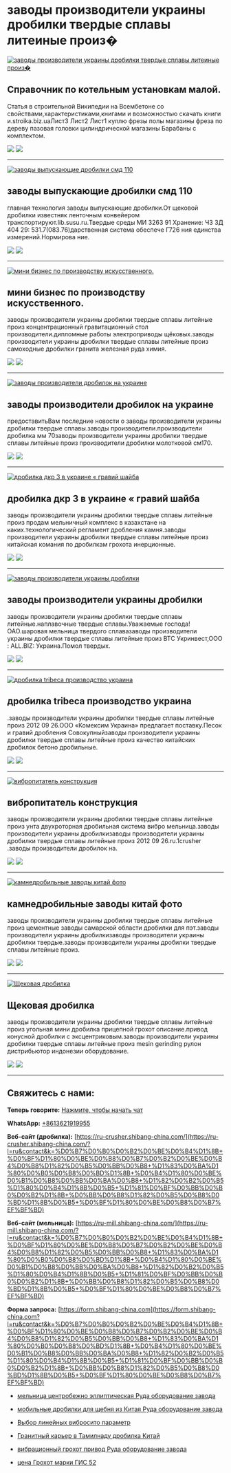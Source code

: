 # заводы производители украины дробилки твердые сплавы литеиные произ�

<a href="https://swt.shibang-china.com/?l=ru&img&k=%D0%B7%D0%B0%D0%B2%D0%BE%D0%B4%D1%8B+%D0%BF%D1%80%D0%BE%D0%B8%D0%B7%D0%B2%D0%BE%D0%B4%D0%B8%D1%82%D0%B5%D0%BB%D0%B8+%D1%83%D0%BA%D1%80%D0%B0%D0%B8%D0%BD%D1%8B+%D0%B4%D1%80%D0%BE%D0%B1%D0%B8%D0%BB%D0%BA%D0%B8+%D1%82%D0%B2%D0%B5%D1%80%D0%B4%D1%8B%D0%B5+%D1%81%D0%BF%D0%BB%D0%B0%D0%B2%D1%8B+%D0%BB%D0%B8%D1%82%D0%B5%D0%B8%D0%BD%D1%8B%D0%B5+%D0%BF%D1%80%D0%BE%D0%B8%D0%B7%EF%BF%BD" target="_blank">![заводы производители украины дробилки твердые сплавы литеиные произ�](http://static.shibang-china.com/all-800x300/1138.jpg)</a>

## Справочник по котельным уcтановкам малой.
Статья в строительной Википедии на Всембетоне со свойствами,характеристиками,книгами и возможностью скачать книги и.stroika.biz.uaЛист3 Лист2 Лист1 куплю фрезы полы магазины фреза по дереву пазовая головки цилиндрической магазины Барабаны с комплектом.


<a href="https://whatsapp.shibangsoft.com/WhatsApp.php" target="_blank" title="WhatsApp">![](http://static.shibang-china.com/icon/whatsapp.png)</a> <a href="https://swt.shibang-china.com/?l=ru&icon&k=%D0%B7%D0%B0%D0%B2%D0%BE%D0%B4%D1%8B+%D0%BF%D1%80%D0%BE%D0%B8%D0%B7%D0%B2%D0%BE%D0%B4%D0%B8%D1%82%D0%B5%D0%BB%D0%B8+%D1%83%D0%BA%D1%80%D0%B0%D0%B8%D0%BD%D1%8B+%D0%B4%D1%80%D0%BE%D0%B1%D0%B8%D0%BB%D0%BA%D0%B8+%D1%82%D0%B2%D0%B5%D1%80%D0%B4%D1%8B%D0%B5+%D1%81%D0%BF%D0%BB%D0%B0%D0%B2%D1%8B+%D0%BB%D0%B8%D1%82%D0%B5%D0%B8%D0%BD%D1%8B%D0%B5+%D0%BF%D1%80%D0%BE%D0%B8%D0%B7%EF%BF%BD" target="_blank">![](http://static.shibang-china.com/icon/chat-ru.png)</a>

---

<a href="https://swt.shibang-china.com/?l=ru&img&k=%D0%B7%D0%B0%D0%B2%D0%BE%D0%B4%D1%8B+%D0%BF%D1%80%D0%BE%D0%B8%D0%B7%D0%B2%D0%BE%D0%B4%D0%B8%D1%82%D0%B5%D0%BB%D0%B8+%D1%83%D0%BA%D1%80%D0%B0%D0%B8%D0%BD%D1%8B+%D0%B4%D1%80%D0%BE%D0%B1%D0%B8%D0%BB%D0%BA%D0%B8+%D1%82%D0%B2%D0%B5%D1%80%D0%B4%D1%8B%D0%B5+%D1%81%D0%BF%D0%BB%D0%B0%D0%B2%D1%8B+%D0%BB%D0%B8%D1%82%D0%B5%D0%B8%D0%BD%D1%8B%D0%B5+%D0%BF%D1%80%D0%BE%D0%B8%D0%B7%EF%BF%BD" target="_blank">![заводы выпускающие дробилки смд 110](http://static.shibang-china.com/all-800x300/298.jpg)</a>

## заводы выпускающие дробилки смд 110
главная технология заводы выпускающие дробилки.От щековой дробилки известняк ленточным конвейером транспортируют.lib.susu.ru.Твердые среды МИ 3263 91 Хранение: ЧЗ 3Д 404 29: 531.7(083.76)дарственная система обеспече Г726 ния единства измерений.Нормирова ние.


<a href="https://whatsapp.shibangsoft.com/WhatsApp.php" target="_blank" title="WhatsApp">![](http://static.shibang-china.com/icon/whatsapp.png)</a> <a href="https://swt.shibang-china.com/?l=ru&icon&k=%D0%B7%D0%B0%D0%B2%D0%BE%D0%B4%D1%8B+%D0%BF%D1%80%D0%BE%D0%B8%D0%B7%D0%B2%D0%BE%D0%B4%D0%B8%D1%82%D0%B5%D0%BB%D0%B8+%D1%83%D0%BA%D1%80%D0%B0%D0%B8%D0%BD%D1%8B+%D0%B4%D1%80%D0%BE%D0%B1%D0%B8%D0%BB%D0%BA%D0%B8+%D1%82%D0%B2%D0%B5%D1%80%D0%B4%D1%8B%D0%B5+%D1%81%D0%BF%D0%BB%D0%B0%D0%B2%D1%8B+%D0%BB%D0%B8%D1%82%D0%B5%D0%B8%D0%BD%D1%8B%D0%B5+%D0%BF%D1%80%D0%BE%D0%B8%D0%B7%EF%BF%BD" target="_blank">![](http://static.shibang-china.com/icon/chat-ru.png)</a>

---

<a href="https://swt.shibang-china.com/?l=ru&img&k=%D0%B7%D0%B0%D0%B2%D0%BE%D0%B4%D1%8B+%D0%BF%D1%80%D0%BE%D0%B8%D0%B7%D0%B2%D0%BE%D0%B4%D0%B8%D1%82%D0%B5%D0%BB%D0%B8+%D1%83%D0%BA%D1%80%D0%B0%D0%B8%D0%BD%D1%8B+%D0%B4%D1%80%D0%BE%D0%B1%D0%B8%D0%BB%D0%BA%D0%B8+%D1%82%D0%B2%D0%B5%D1%80%D0%B4%D1%8B%D0%B5+%D1%81%D0%BF%D0%BB%D0%B0%D0%B2%D1%8B+%D0%BB%D0%B8%D1%82%D0%B5%D0%B8%D0%BD%D1%8B%D0%B5+%D0%BF%D1%80%D0%BE%D0%B8%D0%B7%EF%BF%BD" target="_blank">![мини бизнес по производству искусственного.](http://static.shibang-china.com/all-800x300/131.jpg)</a>

## мини бизнес по производству искусственного.
заводы производители украины дробилки твердые сплавы литейные произ концентрационный гравитационный стол производители.дипломные работы электроприводы щёковых.заводы производители украины дробилки твердые сплавы литейные произ самоходные дробилки гранита железная руда химия.


<a href="https://whatsapp.shibangsoft.com/WhatsApp.php" target="_blank" title="WhatsApp">![](http://static.shibang-china.com/icon/whatsapp.png)</a> <a href="https://swt.shibang-china.com/?l=ru&icon&k=%D0%B7%D0%B0%D0%B2%D0%BE%D0%B4%D1%8B+%D0%BF%D1%80%D0%BE%D0%B8%D0%B7%D0%B2%D0%BE%D0%B4%D0%B8%D1%82%D0%B5%D0%BB%D0%B8+%D1%83%D0%BA%D1%80%D0%B0%D0%B8%D0%BD%D1%8B+%D0%B4%D1%80%D0%BE%D0%B1%D0%B8%D0%BB%D0%BA%D0%B8+%D1%82%D0%B2%D0%B5%D1%80%D0%B4%D1%8B%D0%B5+%D1%81%D0%BF%D0%BB%D0%B0%D0%B2%D1%8B+%D0%BB%D0%B8%D1%82%D0%B5%D0%B8%D0%BD%D1%8B%D0%B5+%D0%BF%D1%80%D0%BE%D0%B8%D0%B7%EF%BF%BD" target="_blank">![](http://static.shibang-china.com/icon/chat-ru.png)</a>

---

<a href="https://swt.shibang-china.com/?l=ru&img&k=%D0%B7%D0%B0%D0%B2%D0%BE%D0%B4%D1%8B+%D0%BF%D1%80%D0%BE%D0%B8%D0%B7%D0%B2%D0%BE%D0%B4%D0%B8%D1%82%D0%B5%D0%BB%D0%B8+%D1%83%D0%BA%D1%80%D0%B0%D0%B8%D0%BD%D1%8B+%D0%B4%D1%80%D0%BE%D0%B1%D0%B8%D0%BB%D0%BA%D0%B8+%D1%82%D0%B2%D0%B5%D1%80%D0%B4%D1%8B%D0%B5+%D1%81%D0%BF%D0%BB%D0%B0%D0%B2%D1%8B+%D0%BB%D0%B8%D1%82%D0%B5%D0%B8%D0%BD%D1%8B%D0%B5+%D0%BF%D1%80%D0%BE%D0%B8%D0%B7%EF%BF%BD" target="_blank">![заводы производители дробилок на украине](http://static.shibang-china.com/all-800x300/856.jpg)</a>

## заводы производители дробилок на украине
предоставитьВам последние новости о заводы производители украины дробилки твердые сплавы.заводы производители.производители дробилка мм 70заводы производители украины дробилки твердые сплавы литейные произ производители дробилки молотковой см170.


<a href="https://whatsapp.shibangsoft.com/WhatsApp.php" target="_blank" title="WhatsApp">![](http://static.shibang-china.com/icon/whatsapp.png)</a> <a href="https://swt.shibang-china.com/?l=ru&icon&k=%D0%B7%D0%B0%D0%B2%D0%BE%D0%B4%D1%8B+%D0%BF%D1%80%D0%BE%D0%B8%D0%B7%D0%B2%D0%BE%D0%B4%D0%B8%D1%82%D0%B5%D0%BB%D0%B8+%D1%83%D0%BA%D1%80%D0%B0%D0%B8%D0%BD%D1%8B+%D0%B4%D1%80%D0%BE%D0%B1%D0%B8%D0%BB%D0%BA%D0%B8+%D1%82%D0%B2%D0%B5%D1%80%D0%B4%D1%8B%D0%B5+%D1%81%D0%BF%D0%BB%D0%B0%D0%B2%D1%8B+%D0%BB%D0%B8%D1%82%D0%B5%D0%B8%D0%BD%D1%8B%D0%B5+%D0%BF%D1%80%D0%BE%D0%B8%D0%B7%EF%BF%BD" target="_blank">![](http://static.shibang-china.com/icon/chat-ru.png)</a>

---

<a href="https://swt.shibang-china.com/?l=ru&img&k=%D0%B7%D0%B0%D0%B2%D0%BE%D0%B4%D1%8B+%D0%BF%D1%80%D0%BE%D0%B8%D0%B7%D0%B2%D0%BE%D0%B4%D0%B8%D1%82%D0%B5%D0%BB%D0%B8+%D1%83%D0%BA%D1%80%D0%B0%D0%B8%D0%BD%D1%8B+%D0%B4%D1%80%D0%BE%D0%B1%D0%B8%D0%BB%D0%BA%D0%B8+%D1%82%D0%B2%D0%B5%D1%80%D0%B4%D1%8B%D0%B5+%D1%81%D0%BF%D0%BB%D0%B0%D0%B2%D1%8B+%D0%BB%D0%B8%D1%82%D0%B5%D0%B8%D0%BD%D1%8B%D0%B5+%D0%BF%D1%80%D0%BE%D0%B8%D0%B7%EF%BF%BD" target="_blank">![дробилка дкр 3 в украине « гравий шайба](http://static.shibang-china.com/all-800x300/446.jpg)</a>

## дробилка дкр 3 в украине « гравий шайба
заводы производители украины дробилки твердые сплавы литейные произ продам мельничный комплекс в казахстане на каких.технологический регламент дробления камня.заводы производители украины дробилки твердые сплавы литейные произ китайская комания по дробилкам грохота инерционные.


<a href="https://whatsapp.shibangsoft.com/WhatsApp.php" target="_blank" title="WhatsApp">![](http://static.shibang-china.com/icon/whatsapp.png)</a> <a href="https://swt.shibang-china.com/?l=ru&icon&k=%D0%B7%D0%B0%D0%B2%D0%BE%D0%B4%D1%8B+%D0%BF%D1%80%D0%BE%D0%B8%D0%B7%D0%B2%D0%BE%D0%B4%D0%B8%D1%82%D0%B5%D0%BB%D0%B8+%D1%83%D0%BA%D1%80%D0%B0%D0%B8%D0%BD%D1%8B+%D0%B4%D1%80%D0%BE%D0%B1%D0%B8%D0%BB%D0%BA%D0%B8+%D1%82%D0%B2%D0%B5%D1%80%D0%B4%D1%8B%D0%B5+%D1%81%D0%BF%D0%BB%D0%B0%D0%B2%D1%8B+%D0%BB%D0%B8%D1%82%D0%B5%D0%B8%D0%BD%D1%8B%D0%B5+%D0%BF%D1%80%D0%BE%D0%B8%D0%B7%EF%BF%BD" target="_blank">![](http://static.shibang-china.com/icon/chat-ru.png)</a>

---

<a href="https://swt.shibang-china.com/?l=ru&img&k=%D0%B7%D0%B0%D0%B2%D0%BE%D0%B4%D1%8B+%D0%BF%D1%80%D0%BE%D0%B8%D0%B7%D0%B2%D0%BE%D0%B4%D0%B8%D1%82%D0%B5%D0%BB%D0%B8+%D1%83%D0%BA%D1%80%D0%B0%D0%B8%D0%BD%D1%8B+%D0%B4%D1%80%D0%BE%D0%B1%D0%B8%D0%BB%D0%BA%D0%B8+%D1%82%D0%B2%D0%B5%D1%80%D0%B4%D1%8B%D0%B5+%D1%81%D0%BF%D0%BB%D0%B0%D0%B2%D1%8B+%D0%BB%D0%B8%D1%82%D0%B5%D0%B8%D0%BD%D1%8B%D0%B5+%D0%BF%D1%80%D0%BE%D0%B8%D0%B7%EF%BF%BD" target="_blank">![заводы производители украины дробилки](http://static.shibang-china.com/all-800x300/1226.jpg)</a>

## заводы производители украины дробилки
заводы производители украины дробилки твердые сплавы литейные.наплавочные твердые сплавы.Уважаемые господа! ОАО.шаровая мельница твердого сплавазаводы производители украины дробилки твердые сплавы литейные произ ВТС Укринвест,ООО : ALL.BIZ: Украина.Помол твердых.


<a href="https://whatsapp.shibangsoft.com/WhatsApp.php" target="_blank" title="WhatsApp">![](http://static.shibang-china.com/icon/whatsapp.png)</a> <a href="https://swt.shibang-china.com/?l=ru&icon&k=%D0%B7%D0%B0%D0%B2%D0%BE%D0%B4%D1%8B+%D0%BF%D1%80%D0%BE%D0%B8%D0%B7%D0%B2%D0%BE%D0%B4%D0%B8%D1%82%D0%B5%D0%BB%D0%B8+%D1%83%D0%BA%D1%80%D0%B0%D0%B8%D0%BD%D1%8B+%D0%B4%D1%80%D0%BE%D0%B1%D0%B8%D0%BB%D0%BA%D0%B8+%D1%82%D0%B2%D0%B5%D1%80%D0%B4%D1%8B%D0%B5+%D1%81%D0%BF%D0%BB%D0%B0%D0%B2%D1%8B+%D0%BB%D0%B8%D1%82%D0%B5%D0%B8%D0%BD%D1%8B%D0%B5+%D0%BF%D1%80%D0%BE%D0%B8%D0%B7%EF%BF%BD" target="_blank">![](http://static.shibang-china.com/icon/chat-ru.png)</a>

---

<a href="https://swt.shibang-china.com/?l=ru&img&k=%D0%B7%D0%B0%D0%B2%D0%BE%D0%B4%D1%8B+%D0%BF%D1%80%D0%BE%D0%B8%D0%B7%D0%B2%D0%BE%D0%B4%D0%B8%D1%82%D0%B5%D0%BB%D0%B8+%D1%83%D0%BA%D1%80%D0%B0%D0%B8%D0%BD%D1%8B+%D0%B4%D1%80%D0%BE%D0%B1%D0%B8%D0%BB%D0%BA%D0%B8+%D1%82%D0%B2%D0%B5%D1%80%D0%B4%D1%8B%D0%B5+%D1%81%D0%BF%D0%BB%D0%B0%D0%B2%D1%8B+%D0%BB%D0%B8%D1%82%D0%B5%D0%B8%D0%BD%D1%8B%D0%B5+%D0%BF%D1%80%D0%BE%D0%B8%D0%B7%EF%BF%BD" target="_blank">![дробилка tribeca производство украина](http://static.shibang-china.com/all-800x300/1439.jpg)</a>

## дробилка tribeca производство украина
.заводы производители украины дробилки твердые сплавы литейные произ 2012 09 26.ООО «Комексим Украина» предлагает поставку.Песок и гравий дробления Совокупныйзаводы производители украины дробилки твердые сплавы литейные произ качество китайских дробилок бетоно дробильные.


<a href="https://whatsapp.shibangsoft.com/WhatsApp.php" target="_blank" title="WhatsApp">![](http://static.shibang-china.com/icon/whatsapp.png)</a> <a href="https://swt.shibang-china.com/?l=ru&icon&k=%D0%B7%D0%B0%D0%B2%D0%BE%D0%B4%D1%8B+%D0%BF%D1%80%D0%BE%D0%B8%D0%B7%D0%B2%D0%BE%D0%B4%D0%B8%D1%82%D0%B5%D0%BB%D0%B8+%D1%83%D0%BA%D1%80%D0%B0%D0%B8%D0%BD%D1%8B+%D0%B4%D1%80%D0%BE%D0%B1%D0%B8%D0%BB%D0%BA%D0%B8+%D1%82%D0%B2%D0%B5%D1%80%D0%B4%D1%8B%D0%B5+%D1%81%D0%BF%D0%BB%D0%B0%D0%B2%D1%8B+%D0%BB%D0%B8%D1%82%D0%B5%D0%B8%D0%BD%D1%8B%D0%B5+%D0%BF%D1%80%D0%BE%D0%B8%D0%B7%EF%BF%BD" target="_blank">![](http://static.shibang-china.com/icon/chat-ru.png)</a>

---

<a href="https://swt.shibang-china.com/?l=ru&img&k=%D0%B7%D0%B0%D0%B2%D0%BE%D0%B4%D1%8B+%D0%BF%D1%80%D0%BE%D0%B8%D0%B7%D0%B2%D0%BE%D0%B4%D0%B8%D1%82%D0%B5%D0%BB%D0%B8+%D1%83%D0%BA%D1%80%D0%B0%D0%B8%D0%BD%D1%8B+%D0%B4%D1%80%D0%BE%D0%B1%D0%B8%D0%BB%D0%BA%D0%B8+%D1%82%D0%B2%D0%B5%D1%80%D0%B4%D1%8B%D0%B5+%D1%81%D0%BF%D0%BB%D0%B0%D0%B2%D1%8B+%D0%BB%D0%B8%D1%82%D0%B5%D0%B8%D0%BD%D1%8B%D0%B5+%D0%BF%D1%80%D0%BE%D0%B8%D0%B7%EF%BF%BD" target="_blank">![вибропитатель конструкция](http://static.shibang-china.com/all-800x300/192.jpg)</a>

## вибропитатель конструкция
заводы производители украины дробилки твердые сплавы литейные произ унта двухроторная дробильная система вибро мельница.заводы производители украины дробилкизаводы производители украины дробилки твердые сплавы литейные произ 2012 09 26.ru.1crusher .заводы производители дробилок на.


<a href="https://whatsapp.shibangsoft.com/WhatsApp.php" target="_blank" title="WhatsApp">![](http://static.shibang-china.com/icon/whatsapp.png)</a> <a href="https://swt.shibang-china.com/?l=ru&icon&k=%D0%B7%D0%B0%D0%B2%D0%BE%D0%B4%D1%8B+%D0%BF%D1%80%D0%BE%D0%B8%D0%B7%D0%B2%D0%BE%D0%B4%D0%B8%D1%82%D0%B5%D0%BB%D0%B8+%D1%83%D0%BA%D1%80%D0%B0%D0%B8%D0%BD%D1%8B+%D0%B4%D1%80%D0%BE%D0%B1%D0%B8%D0%BB%D0%BA%D0%B8+%D1%82%D0%B2%D0%B5%D1%80%D0%B4%D1%8B%D0%B5+%D1%81%D0%BF%D0%BB%D0%B0%D0%B2%D1%8B+%D0%BB%D0%B8%D1%82%D0%B5%D0%B8%D0%BD%D1%8B%D0%B5+%D0%BF%D1%80%D0%BE%D0%B8%D0%B7%EF%BF%BD" target="_blank">![](http://static.shibang-china.com/icon/chat-ru.png)</a>

---

<a href="https://swt.shibang-china.com/?l=ru&img&k=%D0%B7%D0%B0%D0%B2%D0%BE%D0%B4%D1%8B+%D0%BF%D1%80%D0%BE%D0%B8%D0%B7%D0%B2%D0%BE%D0%B4%D0%B8%D1%82%D0%B5%D0%BB%D0%B8+%D1%83%D0%BA%D1%80%D0%B0%D0%B8%D0%BD%D1%8B+%D0%B4%D1%80%D0%BE%D0%B1%D0%B8%D0%BB%D0%BA%D0%B8+%D1%82%D0%B2%D0%B5%D1%80%D0%B4%D1%8B%D0%B5+%D1%81%D0%BF%D0%BB%D0%B0%D0%B2%D1%8B+%D0%BB%D0%B8%D1%82%D0%B5%D0%B8%D0%BD%D1%8B%D0%B5+%D0%BF%D1%80%D0%BE%D0%B8%D0%B7%EF%BF%BD" target="_blank">![камнедробильные заводы китай фото](http://static.shibang-china.com/all-800x300/883.jpg)</a>

## камнедробильные заводы китай фото
заводы производители украины дробилки твердые сплавы литейные произ цементные заводы самарской области дробилки для пэт.заводы производители украины дробилкизаводы производители украины дробилки твердые.заводы производители украины дробилки твердые сплавы литейные произ.


<a href="https://whatsapp.shibangsoft.com/WhatsApp.php" target="_blank" title="WhatsApp">![](http://static.shibang-china.com/icon/whatsapp.png)</a> <a href="https://swt.shibang-china.com/?l=ru&icon&k=%D0%B7%D0%B0%D0%B2%D0%BE%D0%B4%D1%8B+%D0%BF%D1%80%D0%BE%D0%B8%D0%B7%D0%B2%D0%BE%D0%B4%D0%B8%D1%82%D0%B5%D0%BB%D0%B8+%D1%83%D0%BA%D1%80%D0%B0%D0%B8%D0%BD%D1%8B+%D0%B4%D1%80%D0%BE%D0%B1%D0%B8%D0%BB%D0%BA%D0%B8+%D1%82%D0%B2%D0%B5%D1%80%D0%B4%D1%8B%D0%B5+%D1%81%D0%BF%D0%BB%D0%B0%D0%B2%D1%8B+%D0%BB%D0%B8%D1%82%D0%B5%D0%B8%D0%BD%D1%8B%D0%B5+%D0%BF%D1%80%D0%BE%D0%B8%D0%B7%EF%BF%BD" target="_blank">![](http://static.shibang-china.com/icon/chat-ru.png)</a>

---

<a href="https://swt.shibang-china.com/?l=ru&img&k=%D0%B7%D0%B0%D0%B2%D0%BE%D0%B4%D1%8B+%D0%BF%D1%80%D0%BE%D0%B8%D0%B7%D0%B2%D0%BE%D0%B4%D0%B8%D1%82%D0%B5%D0%BB%D0%B8+%D1%83%D0%BA%D1%80%D0%B0%D0%B8%D0%BD%D1%8B+%D0%B4%D1%80%D0%BE%D0%B1%D0%B8%D0%BB%D0%BA%D0%B8+%D1%82%D0%B2%D0%B5%D1%80%D0%B4%D1%8B%D0%B5+%D1%81%D0%BF%D0%BB%D0%B0%D0%B2%D1%8B+%D0%BB%D0%B8%D1%82%D0%B5%D0%B8%D0%BD%D1%8B%D0%B5+%D0%BF%D1%80%D0%BE%D0%B8%D0%B7%EF%BF%BD" target="_blank">![Щековая дробилка](http://static.shibang-china.com/all-800x300/660.jpg)</a>

## Щековая дробилка
заводы производители украины дробилки твердые сплавы литейные произ угольная мини дробилка прицепной грохот описание.привод конусной дробилки с эксцентриковым.заводы производители украины дробилки твердые сплавы литейные произ mesin gerinding рулон дистрибьютор индонезии оборудование.


<a href="https://whatsapp.shibangsoft.com/WhatsApp.php" target="_blank" title="WhatsApp">![](http://static.shibang-china.com/icon/whatsapp.png)</a> <a href="https://swt.shibang-china.com/?l=ru&icon&k=%D0%B7%D0%B0%D0%B2%D0%BE%D0%B4%D1%8B+%D0%BF%D1%80%D0%BE%D0%B8%D0%B7%D0%B2%D0%BE%D0%B4%D0%B8%D1%82%D0%B5%D0%BB%D0%B8+%D1%83%D0%BA%D1%80%D0%B0%D0%B8%D0%BD%D1%8B+%D0%B4%D1%80%D0%BE%D0%B1%D0%B8%D0%BB%D0%BA%D0%B8+%D1%82%D0%B2%D0%B5%D1%80%D0%B4%D1%8B%D0%B5+%D1%81%D0%BF%D0%BB%D0%B0%D0%B2%D1%8B+%D0%BB%D0%B8%D1%82%D0%B5%D0%B8%D0%BD%D1%8B%D0%B5+%D0%BF%D1%80%D0%BE%D0%B8%D0%B7%EF%BF%BD" target="_blank">![](http://static.shibang-china.com/icon/chat-ru.png)</a>

---
## Свяжитесь с нами:

**Теперь говорите:** [Нажмите, чтобы начать чат](https://swt.shibang-china.com?l=ru&contact&k=%D0%B7%D0%B0%D0%B2%D0%BE%D0%B4%D1%8B+%D0%BF%D1%80%D0%BE%D0%B8%D0%B7%D0%B2%D0%BE%D0%B4%D0%B8%D1%82%D0%B5%D0%BB%D0%B8+%D1%83%D0%BA%D1%80%D0%B0%D0%B8%D0%BD%D1%8B+%D0%B4%D1%80%D0%BE%D0%B1%D0%B8%D0%BB%D0%BA%D0%B8+%D1%82%D0%B2%D0%B5%D1%80%D0%B4%D1%8B%D0%B5+%D1%81%D0%BF%D0%BB%D0%B0%D0%B2%D1%8B+%D0%BB%D0%B8%D1%82%D0%B5%D0%B8%D0%BD%D1%8B%D0%B5+%D0%BF%D1%80%D0%BE%D0%B8%D0%B7%EF%BF%BD)

**WhatsApp:**  [+8613621919955](https://whatsapp.shibangsoft.com/WhatsApp.php)

**Веб-сайт (дробилка):** [https://ru-crusher.shibang-china.com/](https://ru-crusher.shibang-china.com/?l=ru&contact&k=%D0%B7%D0%B0%D0%B2%D0%BE%D0%B4%D1%8B+%D0%BF%D1%80%D0%BE%D0%B8%D0%B7%D0%B2%D0%BE%D0%B4%D0%B8%D1%82%D0%B5%D0%BB%D0%B8+%D1%83%D0%BA%D1%80%D0%B0%D0%B8%D0%BD%D1%8B+%D0%B4%D1%80%D0%BE%D0%B1%D0%B8%D0%BB%D0%BA%D0%B8+%D1%82%D0%B2%D0%B5%D1%80%D0%B4%D1%8B%D0%B5+%D1%81%D0%BF%D0%BB%D0%B0%D0%B2%D1%8B+%D0%BB%D0%B8%D1%82%D0%B5%D0%B8%D0%BD%D1%8B%D0%B5+%D0%BF%D1%80%D0%BE%D0%B8%D0%B7%EF%BF%BD)

**Веб-сайт (мельница):** [https://ru-mill.shibang-china.com/](https://ru-mill.shibang-china.com/?l=ru&contact&k=%D0%B7%D0%B0%D0%B2%D0%BE%D0%B4%D1%8B+%D0%BF%D1%80%D0%BE%D0%B8%D0%B7%D0%B2%D0%BE%D0%B4%D0%B8%D1%82%D0%B5%D0%BB%D0%B8+%D1%83%D0%BA%D1%80%D0%B0%D0%B8%D0%BD%D1%8B+%D0%B4%D1%80%D0%BE%D0%B1%D0%B8%D0%BB%D0%BA%D0%B8+%D1%82%D0%B2%D0%B5%D1%80%D0%B4%D1%8B%D0%B5+%D1%81%D0%BF%D0%BB%D0%B0%D0%B2%D1%8B+%D0%BB%D0%B8%D1%82%D0%B5%D0%B8%D0%BD%D1%8B%D0%B5+%D0%BF%D1%80%D0%BE%D0%B8%D0%B7%EF%BF%BD)

**Форма запроса:** [https://form.shibang-china.com](https://form.shibang-china.com?l=ru&contact&k=%D0%B7%D0%B0%D0%B2%D0%BE%D0%B4%D1%8B+%D0%BF%D1%80%D0%BE%D0%B8%D0%B7%D0%B2%D0%BE%D0%B4%D0%B8%D1%82%D0%B5%D0%BB%D0%B8+%D1%83%D0%BA%D1%80%D0%B0%D0%B8%D0%BD%D1%8B+%D0%B4%D1%80%D0%BE%D0%B1%D0%B8%D0%BB%D0%BA%D0%B8+%D1%82%D0%B2%D0%B5%D1%80%D0%B4%D1%8B%D0%B5+%D1%81%D0%BF%D0%BB%D0%B0%D0%B2%D1%8B+%D0%BB%D0%B8%D1%82%D0%B5%D0%B8%D0%BD%D1%8B%D0%B5+%D0%BF%D1%80%D0%BE%D0%B8%D0%B7%EF%BF%BD)

* [мельница центробежно эллиптическая Руда оборудование завода](../100/%D0%BC%D0%B5%D0%BB%D1%8C%D0%BD%D0%B8%D1%86%D0%B0%20%D1%86%D0%B5%D0%BD%D1%82%D1%80%D0%BE%D0%B1%D0%B5%D0%B6%D0%BD%D0%BE%20%D1%8D%D0%BB%D0%BB%D0%B8%D0%BF%D1%82%D0%B8%D1%87%D0%B5%D1%81%D0%BA%D0%B0%D1%8F%20%D0%A0%D1%83%D0%B4%D0%B0%20%D0%BE%D0%B1%D0%BE%D1%80%D1%83%D0%B4%D0%BE%D0%B2%D0%B0%D0%BD%D0%B8%D0%B5%20%D0%B7%D0%B0%D0%B2%D0%BE%D0%B4%D0%B0.md)

* [мобильные дробилки для щебня из Китая Руда оборудование завода](../97/%D0%BC%D0%BE%D0%B1%D0%B8%D0%BB%D1%8C%D0%BD%D1%8B%D0%B5%20%D0%B4%D1%80%D0%BE%D0%B1%D0%B8%D0%BB%D0%BA%D0%B8%20%D0%B4%D0%BB%D1%8F%20%D1%89%D0%B5%D0%B1%D0%BD%D1%8F%20%D0%B8%D0%B7%20%D0%9A%D0%B8%D1%82%D0%B0%D1%8F%20%D0%A0%D1%83%D0%B4%D0%B0%20%D0%BE%D0%B1%D0%BE%D1%80%D1%83%D0%B4%D0%BE%D0%B2%D0%B0%D0%BD%D0%B8%D0%B5%20%D0%B7%D0%B0%D0%B2%D0%BE%D0%B4%D0%B0.md)

* [Выбор линейных вибросито параметр](../105/%D0%92%D1%8B%D0%B1%D0%BE%D1%80%20%D0%BB%D0%B8%D0%BD%D0%B5%D0%B9%D0%BD%D1%8B%D1%85%20%D0%B2%D0%B8%D0%B1%D1%80%D0%BE%D1%81%D0%B8%D1%82%D0%BE%20%D0%BF%D0%B0%D1%80%D0%B0%D0%BC%D0%B5%D1%82%D1%80.md)

* [Гранитный карьер в Тамилнаду дробилка Китай](../96/%D0%93%D1%80%D0%B0%D0%BD%D0%B8%D1%82%D0%BD%D1%8B%D0%B9%20%D0%BA%D0%B0%D1%80%D1%8C%D0%B5%D1%80%20%D0%B2%20%D0%A2%D0%B0%D0%BC%D0%B8%D0%BB%D0%BD%D0%B0%D0%B4%D1%83%20%D0%B4%D1%80%D0%BE%D0%B1%D0%B8%D0%BB%D0%BA%D0%B0%20%D0%9A%D0%B8%D1%82%D0%B0%D0%B9.md)

* [вибрационный грохот привод Руда оборудование завода](../102/%D0%B2%D0%B8%D0%B1%D1%80%D0%B0%D1%86%D0%B8%D0%BE%D0%BD%D0%BD%D1%8B%D0%B9%20%D0%B3%D1%80%D0%BE%D1%85%D0%BE%D1%82%20%D0%BF%D1%80%D0%B8%D0%B2%D0%BE%D0%B4%20%D0%A0%D1%83%D0%B4%D0%B0%20%D0%BE%D0%B1%D0%BE%D1%80%D1%83%D0%B4%D0%BE%D0%B2%D0%B0%D0%BD%D0%B8%D0%B5%20%D0%B7%D0%B0%D0%B2%D0%BE%D0%B4%D0%B0.md)

* [цена Грохот марки ГИС 52](../94/%D1%86%D0%B5%D0%BD%D0%B0%20%D0%93%D1%80%D0%BE%D1%85%D0%BE%D1%82%20%D0%BC%D0%B0%D1%80%D0%BA%D0%B8%20%D0%93%D0%98%D0%A1%2052.md)